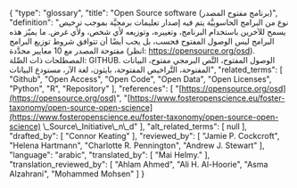 {
    "type": "glossary",
    "title": "Open Source software (برنامج مفتوح المصدر)",
    "definition": "نوع من البرامج الحاسوبيَّة يتم فيه إصدار تعليمات برمجيَّة بموجب ترخيص يسمح للآخرين باستخدام البرنامج، وتغييره، وتوزيعه لأي شخص، ولأي غرض.  ما يميّز هذه البرامج ليس الوصول المفتوح فحسب، بل يجب أيضًا أن تتوافق شروط توزيع البرامج مفتوحة المصدر مع 10 معايير محدَّدة (انظر: https://opensource.org/osd).  المصطلحات ذات الصِّلة: GITHUB. الوصول المفتوح، النَّص البرمجي مفتوح، البيانات المفتوحة، التَّراخيص المفتوحة، بايثون، لغة الآر، مستودع البيانات",
    "related_terms": [
        "Github",
        "Open Access",
        "Open Code",
        "Open Data",
        "Open Licenses",
        "Python",
        "R",
        "Repository"
    ],
    "references": [
        "[https://opensource.org/osd](https://opensource.org/osd)",
        "[https://www.fosteropenscience.eu/foster-taxonomy/open-source-open-science](https://www.fosteropenscience.eu/foster-taxonomy/open-source-open-science) \\_Source\\_Initiative\\_n\\_d"
    ],
    "alt_related_terms": [
        null
    ],
    "drafted_by": [
        "Connor Keating"
    ],
    "reviewed_by": [
        "Jamie P. Cockcroft",
        "Helena Hartmann",
        "Charlotte R. Pennington",
        "Andrew J. Stewart"
    ],
    "language": "arabic",
    "translated_by": [
        "Mai Helmy."
    ],
    "translation_reviewed_by": [
        "Ahlam Ahmed",
        "Ali H. Al-Hoorie",
        "Asma Alzahrani",
        "Mohammed Mohsen"
    ]
}